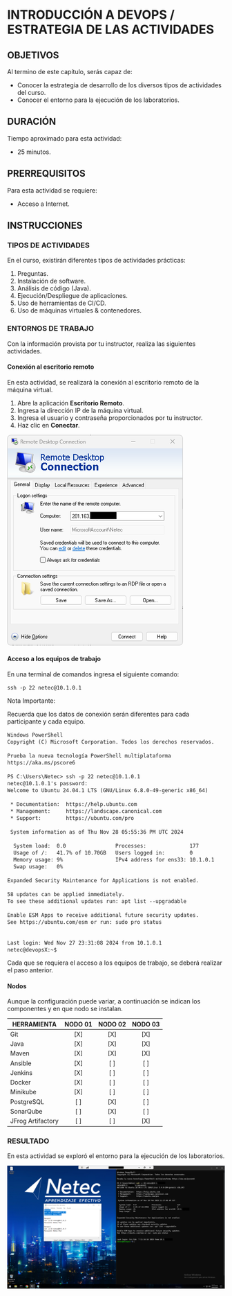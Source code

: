 # INTRODUCCIÓN A DEVOPS / ESTRATEGIA DE LAS ACTIVIDADES

## OBJETIVOS

Al termino de este capítulo, serás capaz de:

- Conocer la estrategia de desarrollo de los diversos tipos de actividades del curso.
- Conocer el entorno para la ejecución de los laboratorios.

## DURACIÓN

Tiempo aproximado para esta actividad:

- 25 minutos.

## PRERREQUISITOS

Para esta actividad se requiere:

- Acceso a Internet.

## INSTRUCCIONES

### TIPOS DE ACTIVIDADES

En el curso, existirán diferentes tipos de actividades prácticas:

1. Preguntas.
2. Instalación de software.
3. Análisis de código (Java).
4. Ejecución/Despliegue de aplicaciones.
5. Uso de herramientas de CI/CD.
6. Uso de máquinas virtuales & contenedores.

### ENTORNOS DE TRABAJO

Con la información provista por tu instructor, realiza las siguientes actividades.

#### Conexión al escritorio remoto

En esta actividad, se realizará la conexión al escritorio remoto de la
máquina virtual.

1. Abre la aplicación **Escritorio Remoto**.
2. Ingresa la dirección IP de la máquina virtual.
3. Ingresa el usuario y contraseña proporcionados por tu instructor.
4. Haz clic en **Conectar**.

![Remote Desktop Connection](mm/01-01_RDP.png)

#### Acceso a los equipos de trabajo

En una terminal de comandos ingresa el siguiente comando:

``` shell
ssh -p 22 netec@10.1.0.1
```

Nota Importante:

Recuerda que los datos de conexión serán diferentes para cada participante y cada equipo.

``` shell
Windows PowerShell
Copyright (C) Microsoft Corporation. Todos los derechos reservados.

Prueba la nueva tecnología PowerShell multiplataforma https://aka.ms/pscore6

PS C:\Users\Netec> ssh -p 22 netec@10.1.0.1
netec@10.1.0.1's password:
Welcome to Ubuntu 24.04.1 LTS (GNU/Linux 6.8.0-49-generic x86_64)

 * Documentation:  https://help.ubuntu.com
 * Management:     https://landscape.canonical.com
 * Support:        https://ubuntu.com/pro

 System information as of Thu Nov 28 05:55:36 PM UTC 2024

  System load:  0.0                Processes:              177
  Usage of /:   41.7% of 10.70GB   Users logged in:        0
  Memory usage: 9%                 IPv4 address for ens33: 10.1.0.1
  Swap usage:   0%

Expanded Security Maintenance for Applications is not enabled.

58 updates can be applied immediately.
To see these additional updates run: apt list --upgradable

Enable ESM Apps to receive additional future security updates.
See https://ubuntu.com/esm or run: sudo pro status


Last login: Wed Nov 27 23:31:08 2024 from 10.1.0.1
netec@devopsX:~$
```

Cada que se requiera el acceso a los equipos de trabajo, se deberá realizar el paso anterior.

#### Nodos

Aunque la configuración puede variar, a continuación se indican los componentes y en que nodo se instalan.

| HERRAMIENTA        |   NODO 01   |   NODO 02   |   NODO 03   |
|--------------------|:-----------:|:-----------:|:-----------:|
| Git                |     [X]     |     [X]     |     [X]     |
| Java               |     [X]     |     [X]     |     [X]     |
| Maven              |     [X]     |     [X]     |     [X]     |
| Ansible            |     [X]     |     [ ]     |     [ ]     |
| Jenkins            |     [X]     |     [ ]     |     [ ]     |
| Docker             |     [X]     |     [ ]     |     [ ]     |
| Minikube           |     [X]     |     [ ]     |     [ ]     |
| PostgreSQL         |     [ ]     |     [X]     |     [ ]     |
| SonarQube          |     [ ]     |     [X]     |     [ ]     |
| JFrog Artifactory  |     [ ]     |     [ ]     |     [X]     |


### RESULTADO

En esta actividad se exploró el entorno para la ejecución de los laboratorios.

![Resultado esperado](mm/01-02_LabsMachines.png)
